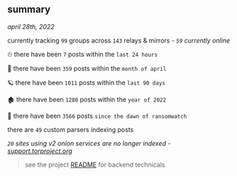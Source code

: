 
## summary
_april 28th, 2022_

currently tracking `99` groups across `143` relays & mirrors - _`59` currently online_

⏲ there have been `7` posts within the `last 24 hours`

🦈 there have been `359` posts within the `month of april`

🪐 there have been `1011` posts within the `last 90 days`

🏚 there have been `1280` posts within the `year of 2022`

🦕 there have been `3566` posts `since the dawn of ransomwatch`

there are `49` custom parsers indexing posts

_`20` sites using v2 onion services are no longer indexed - [support.torproject.org](https://support.torproject.org/onionservices/v2-deprecation/)_

> see the project [README](https://github.com/thetanz/ransomwatch#ransomwatch--) for backend technicals
